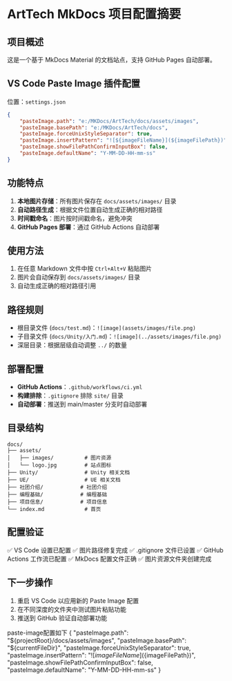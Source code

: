 # ArtTech MkDocs 项目配置摘要

## 项目概述
这是一个基于 MkDocs Material 的文档站点，支持 GitHub Pages 自动部署。

## VS Code Paste Image 插件配置
位置：`settings.json`
```json
{
    "pasteImage.path": "e:/MKDocs/ArtTech/docs/assets/images",
    "pasteImage.basePath": "e:/MKDocs/ArtTech/docs",
    "pasteImage.forceUnixStyleSeparator": true,
    "pasteImage.insertPattern": "![${imageFileName}](${imageFilePath})",
    "pasteImage.showFilePathConfirmInputBox": false,
    "pasteImage.defaultName": "Y-MM-DD-HH-mm-ss"
}
```

## 功能特点
1. **本地图片存储**：所有图片保存在 `docs/assets/images/` 目录
2. **自动路径生成**：根据文件位置自动生成正确的相对路径
3. **时间戳命名**：图片按时间戳命名，避免冲突
4. **GitHub Pages 部署**：通过 GitHub Actions 自动部署

## 使用方法
1. 在任意 Markdown 文件中按 `Ctrl+Alt+V` 粘贴图片
2. 图片会自动保存到 `docs/assets/images/` 目录
3. 自动生成正确的相对路径引用

## 路径规则
- 根目录文件 (`docs/test.md`)：`![image](assets/images/file.png)`
- 子目录文件 (`docs/Unity/入门.md`)：`![image](../assets/images/file.png)`
- 深层目录：根据层级自动调整 `../` 的数量

## 部署配置
- **GitHub Actions**：`.github/workflows/ci.yml`
- **构建排除**：`.gitignore` 排除 `site/` 目录
- **自动部署**：推送到 main/master 分支时自动部署

## 目录结构
```
docs/
├── assets/
│   ├── images/          # 图片资源
│   └── logo.jpg         # 站点图标
├── Unity/               # Unity 相关文档
├── UE/                  # UE 相关文档
├── 社团介绍/            # 社团介绍
├── 编程基础/            # 编程基础
├── 项目信息/            # 项目信息
└── index.md             # 首页
```

## 配置验证
✅ VS Code 设置已配置
✅ 图片路径修复完成
✅ .gitignore 文件已设置
✅ GitHub Actions 工作流已配置
✅ MkDocs 配置文件正确
✅ 图片资源文件夹创建完成

## 下一步操作
1. 重启 VS Code 以应用新的 Paste Image 配置
2. 在不同深度的文件夹中测试图片粘贴功能
3. 推送到 GitHub 验证自动部署功能

paste-image配置如下
{
    "pasteImage.path": "${projectRoot}/docs/assets/images",
    "pasteImage.basePath": "${currentFileDir}",
    "pasteImage.forceUnixStyleSeparator": true,
    "pasteImage.insertPattern": "![${imageFileName}](${imageFilePath})",
    "pasteImage.showFilePathConfirmInputBox": false,
    "pasteImage.defaultName": "Y-MM-DD-HH-mm-ss"
}